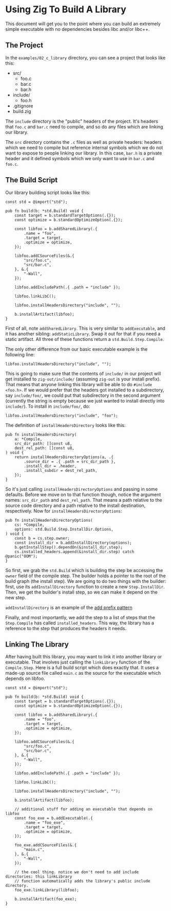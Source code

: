 # Using Zig To Build A Library

This document will get you to the point where you can build an extremely simple
executable with no dependencies besides libc and/or libc++.

## The Project

In the `examples/02_c_library` directory, you can see a project that looks like
this:

- src/
  - foo.c
  - bar.c
  - bar.h
- include/
  - foo.h
- .gitignore
- build.zig

The `include` directory is the "public" headers of the project. It's headers that
`foo.c` and `bar.c` need to compile, and so do any files which are linking our
library.

The `src` directory contains the `.c` files as well as private headers: headers
which we need to compile but reference internal symbols which we do not want to
expose to people linking our library. In this case, `bar.h` is a private header
and it defined symbols which we only want to use in `bar.c` and `foo.c`.

## The Build Script

Our library building script looks like this:

```zig
const std = @import("std");

pub fn build(b: *std.Build) void {
    const target = b.standardTargetOptions(.{});
    const optimize = b.standardOptimizeOption(.{});

    const libfoo = b.addSharedLibrary(.{
        .name = "foo",
        .target = target,
        .optimize = optimize,
    });

    libfoo.addCSourceFiles(&.{
        "src/foo.c",
        "src/bar.c",
    }, &.{
        "-Wall",
    });

    libfoo.addIncludePath(.{ .path = "include" });

    libfoo.linkLibC();

    libfoo.installHeadersDirectory("include", "");

    b.installArtifact(libfoo);
}
```

First of all, note `addSharedLibrary`. This is very similar to `addExecutable`,
and it has another sibling: `addStaticLibrary`. Swap it out for that if you need
a static artifact. All three of these functions return a `std.Build.Step.Compile`.

The only other difference from our basic executable example is the following line:

```zig
libfoo.installHeadersDirectory("include", "");
```

This is going to make sure that the contents of `include/` in our project will
get installed to `zig-out/include/` (assuming `zig-out` is your install prefix).
That means that anyone linking this library will be able to do `#include <foo.h>`.
If we would prefer that the headers got installed to a subdirectory, say `include/foo/`,
we could put that subdirectory in the second argument (currently the string is empty
because we just wanted to install directly into `include/`). To install in `include/foo/`,
do:

```zig
libfoo.installHeadersDirectory("include", "foo");
```

The definition of `installHeadersDirectory` looks like this:

```zig
pub fn installHeadersDirectory(
    a: *Compile,
    src_dir_path: []const u8,
    dest_rel_path: []const u8,
) void {
    return installHeadersDirectoryOptions(a, .{
        .source_dir = .{ .path = src_dir_path },
        .install_dir = .header,
        .install_subdir = dest_rel_path,
    });
}
```

So it's just calling `installHeadersDirectoryOptions` and passing in some defaults.
Before we move on to that function though, notice the argument names: `src_dir_path`
and `dest_rel_path`. That means a path relative to the source code directory and
a path relative to the install destination, respectively. Now for `installHeadersDirectoryOptions`:

```zig
pub fn installHeadersDirectoryOptions(
    cs: *Compile,
    options: std.Build.Step.InstallDir.Options,
) void {
    const b = cs.step.owner;
    const install_dir = b.addInstallDirectory(options);
    b.getInstallStep().dependOn(&install_dir.step);
    cs.installed_headers.append(&install_dir.step) catch @panic("OOM");
}
```

So first, we grab the `std.Build` which is building the step be accessing the
`owner` field of the compile step. The builder holds a pointer to the root of
the build graph (the install step). We are going to do two things with the builder:
first, use its `addInstallDirectory` function to create a new `Step.InstallDir`.
Then, we get the builder's install step, so we can make it depend on the new step.

`addInstallDirectory` is an example of the [add prefix pattern](./API_PATTERNS.md#the-build-struct-step-constructors-and-the-add-prefix)

Finally, and most importantly, we add the step to a list of steps that the `Step.Compile`
has called `installed_headers`. This way, the library has a reference to the step
that produces the headers it needs.

## Linking The Library

After having built this library, you may want to link it into another library or
executable. That involves just calling the `linkLibrary` function of the `Compile.Step`.
Here is a full build script which does exactly that. It uses a made-up source file
called `main.c` as the source for the executable which depends on libfoo.

```zig
const std = @import("std");

pub fn build(b: *std.Build) void {
    const target = b.standardTargetOptions(.{});
    const optimize = b.standardOptimizeOption(.{});

    const libfoo = b.addSharedLibrary(.{
        .name = "foo",
        .target = target,
        .optimize = optimize,
    });

    libfoo.addCSourceFiles(&.{
        "src/foo.c",
        "src/bar.c",
    }, &.{
        "-Wall",
    });

    libfoo.addIncludePath(.{ .path = "include" });

    libfoo.linkLibC();

    libfoo.installHeadersDirectory("include", "");

    b.installArtifact(libfoo);

    // additional stuff for adding an executable that depends on libfoo
    const foo_exe = b.addExecutable(.{
        .name = "foo_exe",
        .target = target,
        .optimize = optimize,
    });

    foo_exe.addCSourceFiles(&.{
        "main.c",
    }, &.{
        "-Wall",
    });

    // the cool thing. notice we don't need to add include directories: this linkLibrary
    // function automatically adds the library's public include directory.
    foo_exe.linkLibrary(libfoo);

    b.installArtifact(foo_exe);
}
```
